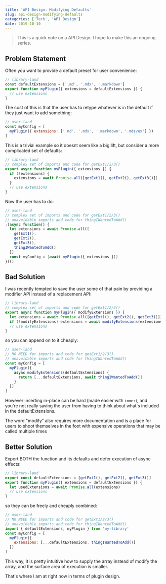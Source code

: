 ```yaml
---
title: 'API Design: Modifying Defaults'
slug: api-design-modifying-defaults
categories: ['Tech', 'API Design']
date: 2019-10-10
---
```


> This is a quick note on a API Design. I hope to make this an ongoing series.

## Problem Statement

Often you want to provide a default preset for user convenience:

```js
// library-land
const defaultExtensions = ['.md', '.mdx', '.markdown']
export function myPlugin({ extensions = defaultExtensions }) {
  // use extensions
}
```

The cost of this is that the user has to retype whatever is in the default if they just want to add something:

```js
// user-land
const myConfig = [
  myPlugin({ extensions: ['.md', '.mdx', '.markdown', '.mdsvex'] })
]
```

This is a trivial example so it doesnt seem like a big lift, but consider a more complicated set of defaults:

```js
// library-land
// complex set of imports and code for getExt1/2/3()
export async function myPlugin({ extensions }) {
  if (!extensions) {
    extensions = await Promise.all([getExt1(), getExt2(), getExt3()])
  }
  // use extensions
}
```

Now the user has to do:

```js
// user-land
// complex set of imports and code for getExt1/2/3()
// unavoidable imports and code for thingIWantedToAdd()
;(async function() {
  let extensions = await Promise.all([
    getExt1(),
    getExt2(),
    getExt3(),
    thingIWantedToAdd()
  ])
  const myConfig = [await myPlugin({ extensions })]
})()
```

## Bad Solution

I was recently tempted to save the user some of that pain by providing a modifier API instead of a replacement API:

```js
// library-land
// complex set of imports and code for getExt1/2/3()
export async function myPlugin({ modifyExtensions }) {
  let extensions = await Promise.all([getExt1(), getExt2(), getExt3()])
  if (!modifyExtensions) extensions = await modifyExtensions(extensions)
  // use extensions
}
```

so you can append on to it cheaply:

```js
// user-land
// NO NEED for imports and code for getExt1/2/3()
// unavoidable imports and code for thingIWantedToAdd()
const myConfig = [
  myPlugin({
    async modifyExtensions(defaultExtensions) {
      return [...defaultExtensions, await thingIWantedToAdd()]
    }
  })
]
```

However inserting in-place can be hard (made easier with `immer`), and you're not really saving the user from having to think about what's included in the defaultExtensions.

The word "modify" also requires more documentation and is a place for users to shoot themselves in the foot with expensive operations that may be called multiple times

## Better Solution

Export BOTH the function and its defaults and defer execution of async effects:

```js
// library-land
export const defaultExtensions = [getExt1(), getExt2(), getExt3()]
export function myPlugin({ extensions = defaultExtensions }) {
  let usedExtensions = await Promise.all(extensions)
  // use extensions
}
```

so they can be freely and cheaply combined:

```js
// user-land
// NO NEED for imports and code for getExt1/2/3()
// unavoidable imports and code for thingIWantedToAdd()
import { defaultExtensions, myPlugin } from 'my-library'
const myConfig = [
  myPlugin({
    extensions: [...defaultExtensions, thingIWantedToAdd()]
  })
]
```

This way, it is pretty intuitive how to supply the array instead of modify the array, and the surface area of execution is smaller.

That's where I am at right now in terms of plugin design.
